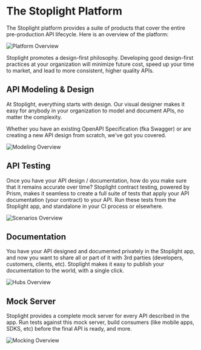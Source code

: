 # The Stoplight Platform 
The Stoplight platform provides a suite of products that cover the entire pre-production API lifecycle. Here is an overview of the platform:

![Platform Overview](https://github.com/stoplightio/docs/blob/develop/assets/images/platform-overview.png?raw=true) 

Stoplight promotes a design-first philosophy. Developing good design-first practices at your organization will minimize future cost, speed up your time to market, and lead to more consistent, higher quality APIs.

## API Modeling & Design
At Stoplight, everything starts with design. Our visual designer makes it easy for anybody in your organization to model and document APIs, no matter the complexity.

Whether you have an existing OpenAPI Specification (fka Swagger) or are creating a new API design from scratch, we've got you covered.

![Modeling Overview](https://github.com/stoplightio/docs/blob/develop/assets/imagesv2/modeling-overview.png?raw=true)

## API Testing
Once you have your API design / documentation, how do you make sure that it remains accurate over time? Stoplight contract testing, powered by Prism, makes it seamless to create a full suite of tests that apply your API documentation (your contract) to your API. Run these tests from the Stoplight app, and standalone in your CI process or elsewhere.

![Scenarios Overview](https://github.com/stoplightio/docs/blob/develop/assets/imagesv2/testing-overview.png?raw=true)

## Documentation 

You have your API designed and documented privately in the Stoplight app, and now you want to share all or part of it with 3rd parties (developers, customers, clients, etc). Stoplight makes it easy to publish your documentation to the world, with a single click.


![Hubs Overview](https://github.com/stoplightio/docs/blob/develop/assets/imagesv2/hubs-overview.png?raw=true)

## Mock Server
Stoplight provides a complete mock server for every API described in the app. Run tests against this mock server, build consumers (like mobile apps, SDKS, etc) before the final API is ready, and more.

![Mocking Overview](https://github.com/stoplightio/docs/blob/develop/assets/imagesv2/prism-overview.png?raw=true)
